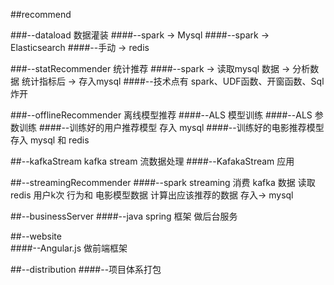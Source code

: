 

##recommend

  ###--dataload  数据灌装
     ####--spark -> Mysql
     ####--spark -> Elasticsearch
     ####--手动 -> redis

  ###--statRecommender 统计推荐
    ####--spark -> 读取mysql 数据 -> 分析数据 统计指标后 -> 存入mysql
    ####--技术点有 spark、UDF函数、开窗函数、Sql炸开

  ###--offlineRecommender  离线模型推荐
    ####--ALS 模型训练
    ####--ALS 参数训练
    ####--训练好的用户推荐模型 存入 mysql
    ####--训练好的电影推荐模型 存入 mysql 和 redis 

  ##--kafkaStream  kafka stream 流数据处理
      ####--KafakaStream 应用

  ##--streamingRecommender
      ####--spark streaming  消费 kafka 数据 读取 redis 用户k次 行为和 电影模型数据 
         计算出应该推荐的数据 存入-> mysql

  ##--businessServer
      ####--java spring 框架 做后台服务

  ##--website   
     ####--Angular.js 做前端框架

  ##--distribution
     ####--项目体系打包
    



